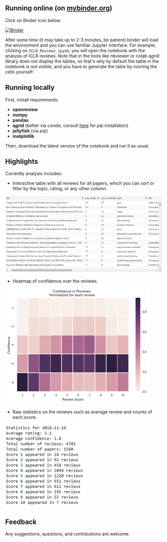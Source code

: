 ## Running online (on [mybinder.org]())

Click on Binder icon below.

[![Binder](https://mybinder.org/badge_logo.svg)](https://mybinder.org/v2/gh/nd7141/notebooks/master)


After some time (it may take up to 2-3 minutes, be patient) binder will load the environment and you can use familiar Jupyter interface. For example, clicking on `ICLR_Reviews.ipynb`, you will open the notebook with the analysis of ICLR reviews. Note that in the tools like nbviewer or colab _qgrid_ library does not display the tables, so that's why by default the table in the notebook is not visible, and you have to generate the table by running the cells yourself. 

## Running locally 

First, install requirements:
* **openreview**
* **numpy**
* **pandas**
* **qgrid** (better via _conda_, consult [here](https://github.com/quantopian/qgrid#installation) for _pip_ installation)
* **jellyfish** (via _pip_)
* **matplotlib**

Then, download the latest version of the notebook and run it as usual. 

## Highlights

Currently analysis includes:
* Interactive table with all reviews for all papers, which you can sort or filter by the topic, rating, or any other column.

![](https://github.com/nd7141/notebooks/blob/master/figures/interactive_table.png)

* Heatmap of confidence over the reviews. 

![](https://github.com/nd7141/notebooks/blob/master/figures/heatmap.png)

* Raw statistics on the reviews such as average review and counts of each score.

![](https://github.com/nd7141/notebooks/blob/master/figures/scores.png)


## Feedback
Any suggestions, questions, and contributions are welcome.
